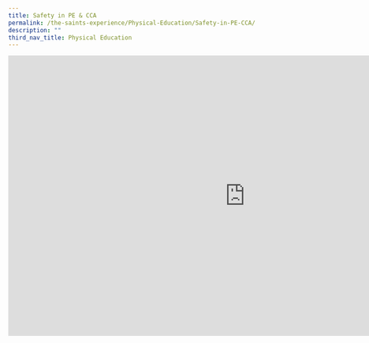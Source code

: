 ```yaml
---
title: Safety in PE & CCA
permalink: /the-saints-experience/Physical-Education/Safety-in-PE-CCA/
description: ""
third_nav_title: Physical Education
---
```

<iframe allowfullscreen="true" height="569" width="960" frameborder="0" src="https://docs.google.com/presentation/d/e/2PACX-1vQThbEIqBQ9tCjkC0C4eQ98vQXq0QRBc6X4hk9v07blXJ-7PqLG5Z1r0xFrWmITW8lvBTkVrbJScMue/embed?start=false&amp;loop=false&amp;delayms=3000"></iframe>